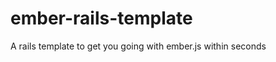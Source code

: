 ember-rails-template
====================

A rails template to get you going with ember.js within seconds